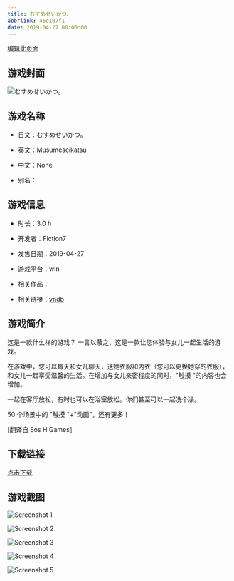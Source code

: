 ```yaml
---
title: むすめせいかつ。
abbrlink: 46e107f1
date: 2019-04-27 00:00:00
---
```

[编辑此页面](https://github.com/ACG-3/ADV3-source/blob/main/source/_posts/games/%E3%82%80%E3%81%99%E3%82%81%E3%81%9B%E3%81%84%E3%81%8B%E3%81%A4%E3%80%82.md)

## 游戏封面

![むすめせいかつ。](https%3A//pan.timero.xyz/onedrive/img_lib_001/%E3%82%80%E3%81%99%E3%82%81%E3%81%9B%E3%81%84%E3%81%8B%E3%81%A4%E3%80%82_cover.avif)


## 游戏名称

- 日文：むすめせいかつ。
- 英文：Musumeseikatsu
- 中文：None

- 别名：


## 游戏信息

- 时长：3.0 h
- 开发者：Fiction7
- 发售日期：2019-04-27
- 游戏平台：win
- 相关作品：

- 相关链接：[vndb](https://vndb.org/v28218)


## 游戏简介

这是一款什么样的游戏？
一言以蔽之，这是一款让您体验与女儿一起生活的游戏。

在游戏中，您可以每天和女儿聊天，送她衣服和内衣（您可以更换她穿的衣服），和女儿一起享受温馨的生活。在增加与女儿亲密程度的同时，"触摸 "的内容也会增加。

一起在客厅放松，有时也可以在浴室放松。你们甚至可以一起洗个澡。

50 个场景中的 "触摸 "+"动画"，还有更多！

[翻译自 Eos H Games］


## 下载链接

[点击下载](https://pan.timero.xyz/onedrive/adv_lib_001/%E3%82%80%E3%81%99%E3%82%81%E3%81%9B%E3%81%84%E3%81%8B%E3%81%A4%E3%80%82)


## 游戏截图


![Screenshot 1](https%3A//pan.timero.xyz/onedrive/img_lib_001/%E3%82%80%E3%81%99%E3%82%81%E3%81%9B%E3%81%84%E3%81%8B%E3%81%A4%E3%80%82_Screenshot_1.avif)

![Screenshot 2](https%3A//pan.timero.xyz/onedrive/img_lib_001/%E3%82%80%E3%81%99%E3%82%81%E3%81%9B%E3%81%84%E3%81%8B%E3%81%A4%E3%80%82_Screenshot_2.avif)

![Screenshot 3](https%3A//pan.timero.xyz/onedrive/img_lib_001/%E3%82%80%E3%81%99%E3%82%81%E3%81%9B%E3%81%84%E3%81%8B%E3%81%A4%E3%80%82_Screenshot_3.avif)

![Screenshot 4](https%3A//pan.timero.xyz/onedrive/img_lib_001/%E3%82%80%E3%81%99%E3%82%81%E3%81%9B%E3%81%84%E3%81%8B%E3%81%A4%E3%80%82_Screenshot_4.avif)

![Screenshot 5](https%3A//pan.timero.xyz/onedrive/img_lib_001/%E3%82%80%E3%81%99%E3%82%81%E3%81%9B%E3%81%84%E3%81%8B%E3%81%A4%E3%80%82_Screenshot_5.avif)

